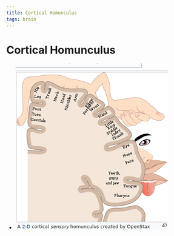 ```yaml
---
title: Cortical Homunculus
tags: brain
---
```


# Cortical Homunculus
- ![im](assets/Pasted%20Image%2020220509154234.png)
























































































